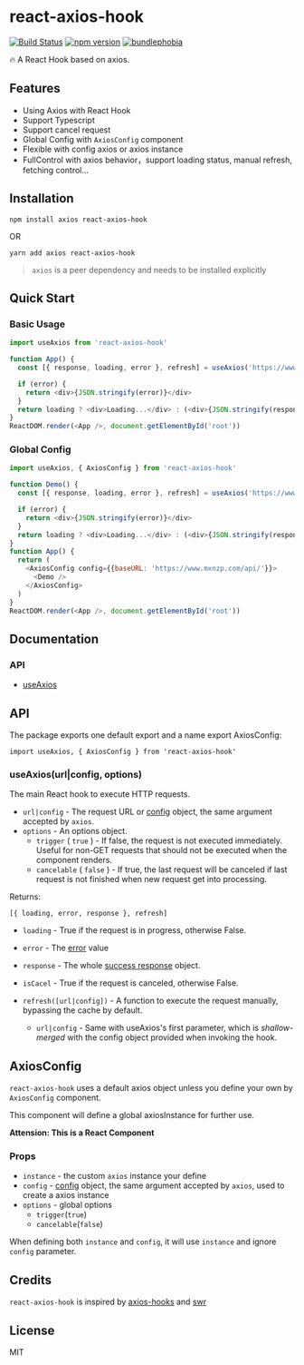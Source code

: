 # react-axios-hook

[![Build Status](https://travis-ci.org/nullptru/react-axios-hook.svg?branch=master)](https://travis-ci.org/nullptru/react-axios-hook)
[![npm version](https://badge.fury.io/js/react-axios-hook.svg)](https://badge.fury.io/js/react-axios-hook)
[![bundlephobia](https://badgen.net/bundlephobia/minzip/react-axios-hook)](https://bundlephobia.com/result?p=react-axios-hook)

:fire: A React Hook based on axios.

## Features

- Using Axios with React Hook
- Support Typescript
- Support cancel request
- Global Config with `AxiosConfig` component
- Flexible with config axios or axios instance
- FullControl with axios behavior，support loading status, manual refresh, fetching control...

## Installation

`npm install axios react-axios-hook`

OR

`yarn add axios react-axios-hook`

> `axios` is a peer dependency and needs to be installed explicitly

## Quick Start

### Basic Usage

```javascript
import useAxios from 'react-axios-hook'

function App() {
  const [{ response, loading, error }, refresh] = useAxios('https://www.mxnzp.com/api/holiday/single/20181121')

  if (error) {
    return <div>{JSON.stringify(error)}</div>
  }
  return loading ? <div>Loading...</div> : (<div>{JSON.stringify(response)}</div>)
}
ReactDOM.render(<App />, document.getElementById('root'))
```

### Global Config

```javascript
import useAxios, { AxiosConfig } from 'react-axios-hook'

function Demo() {
  const [{ response, loading, error }, refresh] = useAxios('https://www.mxnzp.com/api/holiday/single/20181121')

  if (error) {
    return <div>{JSON.stringify(error)}</div>
  }
  return loading ? <div>Loading...</div> : (<div>{JSON.stringify(response)}</div>)
}
function App() {
  return (
    <AxiosConfig config={{baseURL: 'https://www.mxnzp.com/api/'}}>
      <Demo />
    </AxiosConfig>
  )
}
ReactDOM.render(<App />, document.getElementById('root'))
```

## Documentation

### API

- [useAxios](#useaxiosurlconfig-options)

## API

The package exports one default export and a name export AxiosConfig:

`import useAxios, { AxiosConfig } from 'react-axios-hook'`

### useAxios(url|config, options)

The main React hook to execute HTTP requests.

- `url|config` - The request URL or [config](https://github.com/axios/axios#request-config) object, the same argument accepted by `axios`.
- `options` - An options object.
  - `trigger` ( `true` ) - If false, the request is not executed immediately. Useful for non-GET requests that should not be executed when the component renders.
  - `cancelable` ( `false` ) - If true, the last request will be canceled if last request is not finished when new request get into processing.

Returns:

`[{ loading, error, response }, refresh]`

- `loading` - True if the request is in progress, otherwise False.
- `error` - The [error](https://github.com/axios/.axios#handling-errors) value
- `response` - The whole [success response](https://github.com/axios/axios#response-schema) object.
- `isCacel` - True if the request is canceled, otherwise False.

- `refresh([url|config])` - A function to execute the request manually, bypassing the cache by default.
  - `url|config` - Same with useAxios's first parameter, which is _shallow-merged_ with the config object provided when invoking the hook.

## AxiosConfig

`react-axios-hook` uses a default axios object unless you define your own by `AxiosConfig` component.

This component will define a global axiosInstance for further use.

**Attension: This is a React Component**

### Props
- `instance` - the custom `axios` instance your define
- `config`   - [config](https://github.com/axios/axios#request-config) object, the same argument accepted by `axios`, used to create a axios instance
- `options`  - global options
  - `trigger`(`true`)
  - `cancelable`(`false`)

When defining both `instance` and `config`, it will use `instance` and ignore `config` parameter. 

## Credits

`react-axios-hook` is inspired by [axios-hooks](https://github.com/simoneb/axios-hooks) and [swr](https://github.com/zeit/swr)

## License

MIT